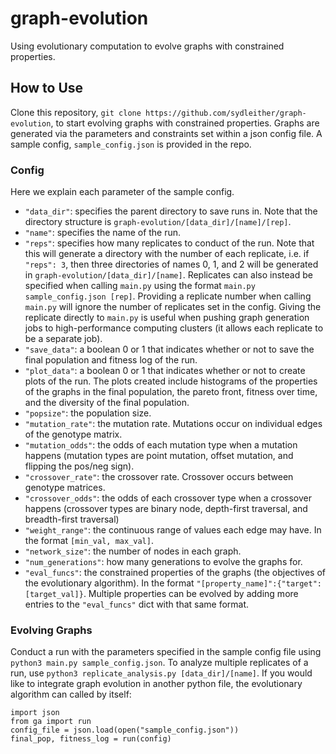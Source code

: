 # graph-evolution
Using evolutionary computation to evolve graphs with constrained properties.

## How to Use
Clone this repository, `git clone https://github.com/sydleither/graph-evolution`, to start evolving graphs with constrained properties. Graphs are generated via the parameters and constraints set within a json config file. A sample config, `sample_config.json` is provided in the repo.

### Config
Here we explain each parameter of the sample config.
- `"data_dir"`: specifies the parent directory to save runs in. Note that the directory structure is `graph-evolution/[data_dir]/[name]/[rep]`.
- `"name"`: specifies the name of the run.
- `"reps"`: specifies how many replicates to conduct of the run. Note that this will generate a directory with the number of each replicate, i.e. if `"reps": 3`, then three directories of names 0, 1, and 2 will be generated in `graph-evolution/[data_dir]/[name]`. Replicates can also instead be specified when calling `main.py` using the format `main.py sample_config.json [rep]`. Providing a replicate number when calling `main.py` will ignore the number of replicates set in the config. Giving the replicate directly to `main.py` is useful when pushing graph generation jobs to high-performance computing clusters (it allows each replicate to be a separate job).
- `"save_data"`: a boolean 0 or 1 that indicates whether or not to save the final population and fitness log of the run.
- `"plot_data"`: a boolean 0 or 1 that indicates whether or not to create plots of the run. The plots created include histograms of the properties of the graphs in the final population, the pareto front, fitness over time, and the diversity of the final population.
- `"popsize"`: the population size.
- `"mutation_rate"`: the mutation rate. Mutations occur on individual edges of the genotype matrix.
- `"mutation_odds"`: the odds of each mutation type when a mutation happens (mutation types are point mutation, offset mutation, and flipping the pos/neg sign).
- `"crossover_rate"`: the crossover rate. Crossover occurs between genotype matrices.
- `"crossover_odds"`: the odds of each crossover type when a crossover happens (crossover types are binary node, depth-first traversal, and breadth-first traversal)
- `"weight_range"`: the continuous range of values each edge may have. In the format `[min_val, max_val]`.
- `"network_size"`: the number of nodes in each graph.
- `"num_generations"`: how many generations to evolve the graphs for.
- `"eval_funcs"`: the constrained properties of the graphs (the objectives of the evolutionary algorithm). In the format `"[property_name]":{"target":[target_val]}`. Multiple properties can be evolved by adding more entries to the `"eval_funcs"` dict with that same format.

### Evolving Graphs
Conduct a run with the parameters specified in the sample config file using `python3 main.py sample_config.json`. To analyze multiple replicates of a run, use `python3 replicate_analysis.py [data_dir]/[name]`. If you would like to integrate graph evolution in another python file, the evolutionary algorithm can called by itself:
```
import json
from ga import run
config_file = json.load(open("sample_config.json"))
final_pop, fitness_log = run(config)
```
